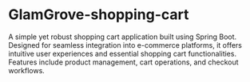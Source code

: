 # GlamGrove-shopping-cart
A simple yet robust shopping cart application built using Spring Boot. Designed for seamless integration into e-commerce platforms, it offers intuitive user experiences and essential shopping cart functionalities. Features include product management, cart operations, and checkout workflows.

